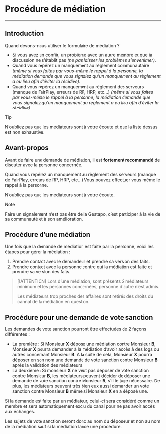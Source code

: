 # Procédure de médiation

---

## Introduction

Quand devons-nous utiliser le formulaire de médiation ?

* Si vous avez un conflit, un problème avec un autre membre et que la discussion ne s’établit pas *(ne pas laisser les problèmes s’envenimer)*.
* Quand vous repérez un manquement au règlement communautaire *(même si vous faites par vous-même le rappel à la personne, la médiation demande que vous signalez qu’un manquement au règlement a eu lieu afin d’éviter la récidive)*.
* Quand vous repérez un manquement au règlement des serveurs (manque de FairPlay, erreurs de RP, HRP, etc…) *(même si vous faites par vous-même le rappel à la personne, la médiation demande que vous signalez qu’un manquement au règlement a eu lieu afin d’éviter la récidive)*.

> [!TIP]
> N’oubliez pas que les médiateurs sont à votre écoute et que la liste dessus est non exhaustive.

## Avant-propos

Avant de faire une demande de médiation, il est **fortement recommandé** de discuter avec la personne concernée.

Quand vous repérez un manquement au règlement des serveurs (manque de FairPlay, erreurs de RP, HRP, etc…) Vous pouvez effectuer vous même le rappel à la personne.

N’oubliez pas que les médiateurs sont à votre écoute.

> [!NOTE]
> Faire un signalement n’est pas être de la Gestapo, c’est participer à la vie de sa communauté et à son amélioration.

## Procédure d’une médiation

Une fois que la demande de médiation est faite par la personne, voici les étapes pour gérer la médiation :

1. Prendre contact avec le demandeur et prendre sa version des faits.
2. Prendre contact avec la personne contre qui la médiation est faite et prendre sa version des faits.


> [!ATTENTION]
> Lors d’une médiation, sont présents 2 médiateurs minimum et les personnes concernées, personne d'autre n’est admis.
>
> Les médiateurs trop proches des affaires sont retirés des droits du cannal de la médiation en question.

## Procédure pour une demande de vote sanction

Les demandes de vote sanction pourront être effectuées de 2 façons différentes :

* La première : Si Monsieur **X** dépose une médiation contre Monsieur **B**, Monsieur **X** pourra demander à la médiation d’avoir accès à des logs ou autres concernant Monsieur **B**. A la suite de cela, Monsieur **X** pourra déposer en son nom une demande de vote sanction contre Monsieur **B** après la validation des médiateurs.
* La deuxième : Si monsieur **X** ne veut pas déposer de vote sanction contre Monsieur **B**, les médiateurs peuvent décider de déposer une demande de vote sanction contre Monsieur **B**, s'il le juge nécessaire. De plus, les médiateurs peuvent très bien eux aussi demander un vote sanction contre Monsieur **B** même si Monsieur **X** en a déposé une.

Si la demande est faite par un médiateur, celui-ci sera considéré comme un membre et sera automatiquement exclu du canal pour ne pas avoir accès aux échanges.

Les sujets de vote sanction seront donc au nom du déposeur et non au nom de la médiation sauf si la médiation lance une procédure.

